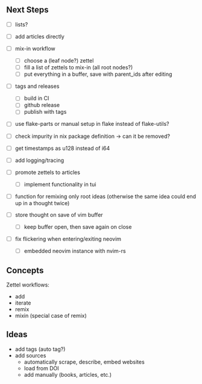 ## Next Steps

- [ ] lists?

- [ ] add articles directly

- [ ] mix-in workflow
    - [ ] choose a (leaf node?) zettel
    - [ ] fill a list of zettels to mix-in (all root nodes?)
    - [ ] put everything in a buffer, save with parent_ids after editing

- [ ] tags and releases
    - [ ] build in CI
    - [ ] github release
    - [ ] publish with tags

- [ ] use flake-parts or manual setup in flake instead of flake-utils?

- [ ] check impurity in nix package definition -> can it be removed?

- [ ] get timestamps as u128 instead of i64

- [ ] add logging/tracing

- [ ] promote zettels to articles
    - [ ] implement functionality in tui

- [ ] function for remixing only root ideas (otherwise the same idea could end up in a thought twice)

- [ ] store thought on save of vim buffer
    - [ ] keep buffer open, then save again on close

- [ ] fix flickering when entering/exiting neovim
    - [ ] embedded neovim instance with nvim-rs


## Concepts

Zettel workflows:

- add
- iterate
- remix
- mixin (special case of remix)


## Ideas

- add tags (auto tag?)
- add sources
    - automatically scrape, describe, embed websites
    - load from DOI
    - add manually (books, articles, etc.)
